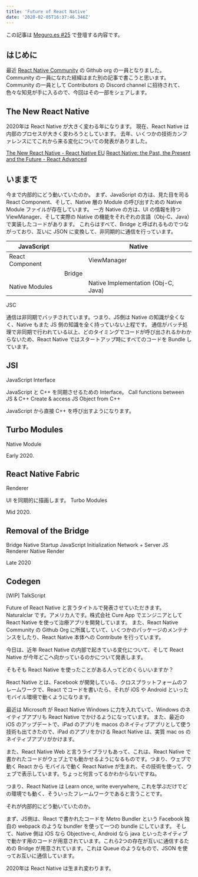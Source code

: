 ```yaml
---
title: 'Future of React Native'
date: '2020-02-05T16:37:46.346Z'
---
```


この記事は [Meguro.es #25](meguro-es) で登壇する内容です。

## はじめに

最近 [React Native Community](react-native-community) の Github org の一員となりました。
Community の一員になれた経緯はまた別の記事で書こうと思います。
Community の一員として Contributors の Discord channel に招待されて、色々な知見が手に入るので、今回はその一部をシェアします。

## The New React Native 

2020年は React Native が大きく変わる年になります。
現在、React Native は内部のプロセスが大きく変わろうとしています。
去年、いくつかの技術カンファレンスにてこれから来る変化についての発表がありました。

[The New React Native - React Native EU](https://www.youtube.com/watch?v=52El0EUI6D0)
[React Native: the Past, the Present and the Future - React Advanced](https://www.youtube.com/watch?v=7gm0owyO8HU)

## いままで

今まで内部的にどう動いていたのか。
まず、JavaScript の方は、見た目を司る React Component、そして、Native 層の Module の呼び出すための Native Module ファイルが存在しています。
一方 Native の方は、UI の情報を持つ ViewManager、そして実際の Native の機能をそれぞれの言語（Obj-C、Java）で実装したコードがあります。
これらはすべて、Bridge と呼ばれるものでつながっており、互いに JSON に変換して、非同期的に通信を行っています。

| JavaScript | | Native |
| --- | --- | --- |
| React Component | | ViewManager |
| | Bridge | |
| Native Modules | | Native Implementation (Obj-C, Java) |

JSC

通信は非同期でバッチされています。つまり、JS側は Native の知識が全くなく、Native もまた JS 側の知識を全く持っていない上程です。
通信がバッチ処理で非同期で行われている以上、どのタイミングでコードが呼び出されるかわからないため、React Native ではスタートアップ時にすべてのコードを Bundle しています。

## JSI

JavaScript Interface

JavaScript と C++ を同期させるための Interface。
Call functions between JS & C++
Create & access JS Object from C++

JavaScript から直接 C++ を呼び出すようになります。

## Turbo Modules

Native Module

Early 2020.

## React Native Fabric

Renderer

UI を同期的に描画します。
Turbo Modules 

Mid 2020.

## Removal of the Bridge

Bridge
Native Startup
JavaScript Initialization
Network + Server
JS Renderer
Native Render

Late 2020

## Codegen





[meguro-es]:https://meguroes.connpass.com/event/159506/
[react-native-community]:https://github.com/react-native-community

[WIP] TalkScript

Future of React Native と言うタイトルで発表させていただきます。
Naturalclar です。アメリカ人です。株式会社 Cure App でエンジニアとして React Native を使って治療アプリを開発しています。
また、React Native Community の Github Org に所属していて、いくつかのパッケージのメンテナンスをしたり、React Native 本体への Contribute を行っています。

今日は、近年 React Native の内部で起きている変化について、そして React Native が今年どこへ向かっているのかについて発表します。

そもそも React Native を使ったことがある人ってどのくらいいますか？

React Native とは、Facebook が開発している、クロスプラットフォームのフレームワークで、React でコードを書いたら、それが iOS や Android といったモバイル環境で動くようになります。

最近は Microsoft が React Native Windows に力を入れていて、Windows のネイティブアプリも React Native でかけるようになっています。
また、最近の iOS のアップデートで、iPad のアプリを macos のネイティブアプリとして使う技術も出てきたので、iPad のアプリをかける React Native は、実質 mac os のネイティブアプリがかけます。

また、React Native Web と言うライブラリもあって、これは、React Native で書かれたコードがウェブ上でも動かせるようになるものです。つまり、ウェブで動く React から モバイルで動く React Native が生まれ、その技術を使って、ウェブで表示しています。ちょっと何言ってるかわからないですね。

つまり、React Native は Learn once, write everywhere, これを学ぶだけでどの環境でも動く、そういったフレームワークであると言うことです。

それが内部的にどう動いていたのか。

まず、JS側は、React で書かれたコードを Metro Bundler という Facebook 独自の webpack のような bundler を使って一つの bundle にしています。 そして、Native 側は iOS なら Objective-c, Android なら java といったネイティブで動かす用のコードが用意されています。これら2つの存在が互いに通信するための Bridge が用意されています。これは Queue のようなもので、JSON を使ってお互いに通信しています。 

2020年は React Native は生まれ変わります。


